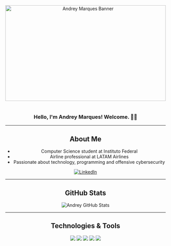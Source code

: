<div align="center">
  <img 
    src="https://media.licdn.com/dms/image/v2/D4D16AQFCoxW39C3uoA/profile-displaybackgroundimage-shrink_350_1400/profile-displaybackgroundimage-shrink_350_1400/0/1724266429985?e=1750896000&v=beta&t=d6GP4pjC6JMu6HxgSNELCCb7jTjFPgKHe8Vlulr4Log" 
    alt="Andrey Marques Banner" 
    style="width:100%; max-height:300px; object-fit:cover;"
  />
</div>

<br>

<div align="center">
  
### Hello, I'm **Andrey Marques**! Welcome. 🚀👋



---

## About Me

- Computer Science student at Instituto Federal  
- Airline professional at LATAM Airlines  
- Passionate about technology, programming and offensive cybersecurity  

[![LinkedIn](https://img.shields.io/badge/LinkedIn-%230077B5.svg?style=for-the-badge&logo=linkedin&logoColor=white)](https://linkedin.com/in/andreymarqs/)

---

## GitHub Stats

<div align="center">
  <img src="https://github-readme-stats.vercel.app/api?username=AndreyMarks&show_icons=true&theme=tokyonight" alt="Andrey GitHub Stats"/>
</div>

---

## Technologies & Tools

<div align="center">


 <img src="https://img.shields.io/badge/python-3670A0?style=for-the-badge&logo=python&logoColor=ffdd54"/>
<img src="https://img.shields.io/badge/javascript-%23323330.svg?style=for-the-badge&logo=javascript&logoColor=%23F7DF1E"/>
<img src="https://img.shields.io/badge/java-%23ED8B00.svg?style=for-the-badge&logo=openjdk&logoColor=white"/>

<img src="https://img.shields.io/badge/mysql-4479A1.svg?style=for-the-badge&logo=mysql&logoColor=white"/>
<img src="https://img.shields.io/badge/power_bi-F2C811?style=for-the-badge&logo=powerbi&logoColor=black"/>
</div>

</div>
